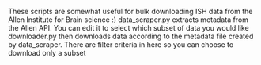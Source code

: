 These scripts are somewhat useful for bulk downloading ISH data from the Allen Institute for Brain science :)
data_scraper.py extracts metadata from the Allen API. You can edit it to select which subset of data you would like
downloader.py then downloads data according to the metadata file created by data_scraper. There are filter criteria in here so you can choose to download only a subset
